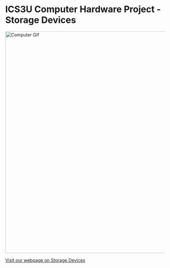 <!DOCTYPE html>
<html>
    <head>
        <meta charset="utf-8">
        
   
<h1>ICS3U Computer Hardware Project - <b>Storage Devices</b></h1>
<img src="https://media.giphy.com/media/l3vR85PnGsBwu1PFK/source.gif" alt="Computer Gif" style="width:800px;height:700px;">

<a href="https://psouk1.github.io/Storage-Devices/cpupartics3u.html">Visit our webpage on Storage Devices</a>
     
   
  
</html>
